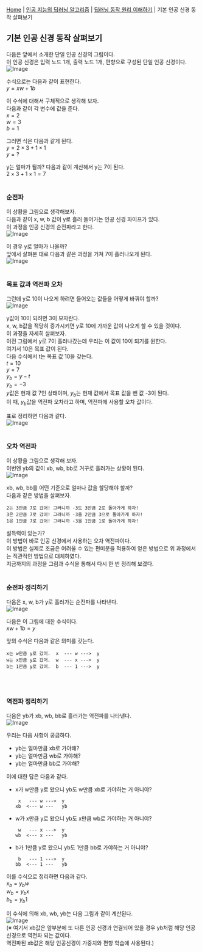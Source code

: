 [Home](./../../../README.md) | [인공 지능의 딥러닝 알고리즘](./../../README.md) | [딥러닝 동작 원리 이해하기](./../README.md) | 기본 인공 신경 동작 살펴보기

## 기본 인공 신경 동작 살펴보기
다음은 앞에서 소개한 단일 인공 신경의 그림이다.  
이 인공 신경은 입력 노드 1개, 출력 노드 1개, 편향으로 구성된 단일 인공 신경이다.  
![Image](https://github.com/user-attachments/assets/3b43d176-3e69-4730-beb9-146d51f6fc63)

수식으로는 다음과 같이 표현한다.  
$y=xw+1b$

이 수식에 대해서 구체적으로 생각해 보자.  
다음과 같이 각 변수에 값을 준다.  
$x=2$  
$w=3$  
$b=1$

그러면 식은 다음과 같게 된다.  
$y=2\times3+1\times1$  
$y=?$

y는 얼마가 될까? 다음과 같이 계산해서 y는 7이 된다.  
$2\times3+1\times1=7$
<br>
<br>

### 순전파
이 상황을 그림으로 생각해보자.  
다음과 같이 x, w, b 값이 y로 흘러 들어가는 인공 신경 파이프가 있다.  
이 과정을 인공 신경의 순전파라고 한다.  
![Image](https://github.com/user-attachments/assets/fda4d200-8296-4a6c-9044-553bd087b9c6)

이 경우 y로 얼마가 나올까?  
앞에서 살펴본 대로 다음과 같은 과정을 거쳐 7이 흘러나오게 된다.  
![Image](https://github.com/user-attachments/assets/3c0e6fc6-a437-473c-958f-a3869809018d)
<br>
<br>

### 목표 값과 역전파 오차
그런데 y로 10이 나오게 하려면 들어오는 값들을 어떻게 바꿔야 할까?  
![Image](https://github.com/user-attachments/assets/794af4f6-df46-4143-94c9-a5f266f59642)

y값이 10이 되려면 3이 모자란다.  
x, w, b값을 적당히 증가시키면 y로 10에 가까운 값이 나오게 할 수 있을 것이다.  
이 과정을 자세히 살펴보자.  
이전 그림에서 y로 7이 흘러나갔는데 우리는 이 값이 10이 되기를 원한다.  
여기서 10은 목표 값이 된다.  
다음 수식에서 t는 목표 값 10을 갖는다.  
$t=10$  
$y=7$  
$y_b=y-t$  
$y_b=-3$  
$y$값은 현재 값 7인 상태이며, $y_b$는 현재 값에서 목표 값을 뺀 값 -3이 된다.  
이 때, $y_b$값을 역전파 오차라고 하며, 역전파에 사용할 오차 값이다.

표로 정리하면 다음과 같다.  
![Image](https://github.com/user-attachments/assets/5578d7fd-6a64-49ec-a01d-bfe4977609d7)
<br>
<br>

### 오차 역전파
이 상황을 그림으로 생각해 보자.  
이번엔 yb의 값이 xb, wb, bb로 거꾸로 흘러가는 상황이 된다.  
![Image](https://github.com/user-attachments/assets/7e1f3163-9dde-45a3-bb05-0ab6082edcf3)

xb, wb, bb를 어떤 기준으로 얼마나 값을 할당해야 할까?  
다음과 같은 방법을 살펴보자.
```
2는 3만큼 7로 갔어! 그러니까 -3도 3만큼 2로 돌아가게 하자!
3은 2만큼 7로 갔어! 그러니까 -3을 2만큼 3으로 돌아가게 하자!
1은 1만큼 7로 갔어! 그러니까 -3을 1만큼 1로 돌아가게 하자!
```
설득력이 있는가?  
이 방법이 바로 인공 신경에서 사용하는 오차 역전파이다.  
이 방법은 실제로 조금은 어려울 수 있는 편미분을 적용하여 얻은 방법으로 위 과정에서는 직관적인 방법으로 대체하였다.  
지금까지의 과정을 그림과 수식을 통해서 다시 한 번 정리해 보겠다.
<br>
<br>

### 순전파 정리하기
다음은 x, w, b가 y로 흘러가는 순전파를 나타낸다.   
![Image](https://github.com/user-attachments/assets/f644159a-42f5-47a6-aef8-e06449ce2541)

다음은 이 그림에 대한 수식이다.  
$xw+1b=y$

앞의 수식은 다음과 같은 의미를 갖는다.
```
x는 w만큼 y로 갔어.  x  --- w --->  y
w는 x만큼 y로 갔어.  w  --- x --->  y
b는 1만큼 y로 갔어.  b  --- 1 --->  y
```
<br>
<br>

### 역전파 정리하기
다음은 yb가 xb, wb, bb로 흘러가는 역전파를 나타낸다.  
![Image](https://github.com/user-attachments/assets/cbe47cf2-d05d-4d77-807f-6546b10311de)

우리는 다음 사항이 궁금하다.
- yb는 얼마만큼 xb로 가야해?
- yb는 얼마만큼 wb로 가야해?
- yb는 얼마만큼 bb로 가야해?

이에 대한 답은 다음과 같다.
- x가 w만큼 y로 왔으니 yb도 w만큼 xb로 가야하는 거 아니야?
  ```
   x   --- w --->  y
  xb  <--- w ---   yb
  ```
- w가 x만큼 y로 왔으니 yb도 x만큼 wb로 가야하는 거 아니야?
  ```
   w   --- x --->  y
  wb  <--- x ---   yb
  ```
- b가 1만큼 y로 왔으니 yb도 1만큼 bb로 가야하는 거 아니야?
  ```
   b   --- 1 --->  y
  bb  <--- 1 ---   yb 
  ```

이를 수식으로 정리하면 다음과 같다.  
$x_b=y_bw$  
$w_b=y_bx$  
$b_b=y_b1$

이 수식에 의해 xb, wb, yb는 다음 그림과 같이 계산된다.  
![Image](https://github.com/user-attachments/assets/c6f1ce3c-93f9-402c-9626-ef73f9c50cd0)  
(※ 여기서 xb값은 앞부분에 또 다른 인공 신경과 연결되어 있을 경우 yb처럼 해당 인공 신경으로 역전파 되는 값이다.  
역전파된 xb값은 해당 인공신경이 가중치와 편항 학습에 사용된다.)
